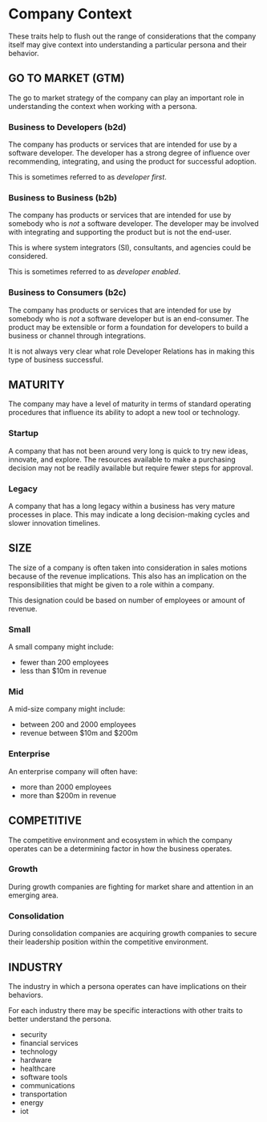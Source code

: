 
# Company Context

These traits help to flush out the range of considerations that the company itself may give context into understanding a particular persona and their behavior.

## GO TO MARKET (GTM)

The go to market strategy of the company can play an important role in understanding the context when working with a persona.

### Business to Developers (b2d)

The company has products or services that are intended for use by a software developer. The developer has a strong degree of influence over recommending, integrating, and using the product for successful adoption.

This is sometimes referred to as *developer first*.

### Business to Business (b2b)

The company has products or services that are intended for use by somebody who is *not* a software developer. The developer may be involved with integrating and supporting the product but is not the end-user.

This is where system integrators (SI), consultants, and agencies could be considered.

This is sometimes referred to as *developer enabled*.

### Business to Consumers (b2c)

The company has products or services that are intended for use by somebody who is *not* a software developer but is an end-consumer. The product may be extensible or form a foundation for developers to build a business or channel through integrations.

It is not always very clear what role Developer Relations has in making this type of business successful.

## MATURITY

The company may have a level of maturity in terms of standard operating procedures that influence its ability to adopt a new tool or technology.

### Startup

A company that has not been around very long is quick to try new ideas, innovate, and explore. The resources available to make a purchasing decision may not be readily available but require fewer steps for approval.

### Legacy

A company that has a long legacy within a business has very mature processes in place. This may indicate a long decision-making cycles and slower innovation timelines.

## SIZE

The size of a company is often taken into consideration in sales motions because of the revenue implications. This also has an implication on the responsibilities that might be given to a role within a company.

This designation could be based on number of employees or amount of revenue.

### Small

A small company might include:
- fewer than 200 employees
- less than $10m in revenue

### Mid

A mid-size company might include:
- between 200 and 2000 employees
- revenue between $10m and $200m

### Enterprise

An enterprise company will often have:
- more than 2000 employees
- more than $200m in revenue

## COMPETITIVE

The competitive environment and ecosystem in which the company operates can be a determining factor in how the business operates.

### Growth

During growth companies are fighting for market share and attention in an emerging area.

### Consolidation

During consolidation companies are acquiring growth companies to secure their leadership position within the competitive environment.

## INDUSTRY

The industry in which a persona operates can have implications on their behaviors.

For each industry there may be specific interactions with other traits to better understand the persona.

- security
- financial services
- technology
- hardware
- healthcare
- software tools
- communications
- transportation
- energy
- iot






